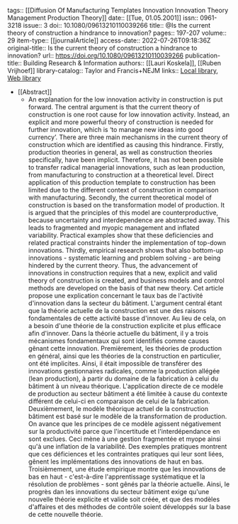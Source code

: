 tags:: [[Diffusion Of Manufacturing Templates Innovation Innovation Theory Management Production Theory]]
date:: [[Tue, 01.05.2001]]
issn:: 0961-3218
issue:: 3
doi:: 10.1080/09613210110039266
title:: @Is the current theory of construction a hindrance to innovation?
pages:: 197-207
volume:: 29
item-type:: [[journalArticle]]
access-date:: 2022-07-26T09:18:36Z
original-title:: Is the current theory of construction a hindrance to innovation?
url:: https://doi.org/10.1080/09613210110039266
publication-title:: Building Research & Information
authors:: [[Lauri Koskela]], [[Ruben Vrijhoef]]
library-catalog:: Taylor and Francis+NEJM
links:: [Local library](zotero://select/library/items/JNJVZM8G), [Web library](https://www.zotero.org/users/6520516/items/JNJVZM8G)

- [[Abstract]]
	- An explanation for the low innovation activity in construction is put forward. The central argument is that the current theory of construction is one root cause for low innovation activity. Instead, an explicit and more powerful theory of construction is needed for further innovation, which is ‘to manage new ideas into good currency’. There are three main mechanisms in the current theory of construction which are identified as causing this hindrance. Firstly, production theories in general, as well as construction theories specifically, have been implicit. Therefore, it has not been possible to transfer radical managerial innovations, such as lean production, from manufacturing to construction at a theoretical level. Direct application of this production template to construction has been limited due to the different context of construction in comparison with manufacturing. Secondly, the current theoretical model of construction is based on the transformation model of production. It is argued that the principles of this model are counterproductive, because uncertainty and interdependence are abstracted away. This leads to fragmented and myopic management and inflated variability. Practical examples show that these deficiencies and related practical constraints hinder the implementation of top-down innovations. Thirdly, empirical research shows that also bottom-up innovations - systematic learning and problem solving - are being hindered by the current theory. Thus, the advancement of innovations in construction requires that a new, explicit and valid theory of construction is created, and business models and control methods are developed on the basis of that new theory. Cet article propose une explication concernant le taux bas de l'activité d'innovation dans la secteur du bâtiment. L'argument central étant que la théorie actuelle de la construction est une des raisons fondamentales de cette activité basse d'innover. Au lieu de cela, on a besoin d'une théorie de la construction explicite et plus efficace afin d'innover. Dans la théorie actuelle du bâtiment, il y a trois mécanismes fondamentaux qui sont identifiés comme causes gênant cette innovation. Premièrement, les théories de production en général, ainsi que les théories de la construction en particulier, ont été implicites. Ainsi, il était impossible de transférer des innovations gestionnaires radicales, comme la production allégée (lean production), à partir du domaine de la fabrication à celui du bâtiment à un niveau théorique. L'application directe de ce modèle de production au secteur bâtiment a été limitée à cause du contexte différent de celui-ci en comparaison de celui de la fabrication. Deuxièmement, le modèle théorique actuel de la construction bâtiment est basé sur le modèle de la transformation de production. On avance que les principes de ce modèle agissent négativement sur la productivité parce que l'incertitude et l'interdépendance en sont exclues. Ceci mène à une gestion fragmentée et myope ainsi qu'à une inflation de la variabilité. Des exemples pratiques montrent que ces déficiences et les contraintes pratiques qui leur sont liées, gênent les implémentations des innovations de haut en bas. Troisièmement, une étude empirique montre que les innovations de bas en haut - c'est-à-dire l'apprentissage systématique et la résolution de problèmes - sont gênés par la théorie actuelle. Ainsi, le progrès dan les innovations du secteur bâtiment exige qu'une nouvelle théorie explicite et valide soit créée, et que des modèles d'affaires et des méthodes de contrôle soient développés sur la base de cette nouvelle théorie.